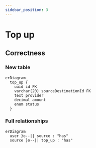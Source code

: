 ```yaml
---
sidebar_position: 3
---
```


# Top up

## Correctness

### New table

```mermaid
erDiagram
  top_up {
    uuid id PK
    varchar(20) sourceDestinationId FK
    text provider
    decimal amount
    enum status
  }
```

### Full relationships

```mermaid
erDiagram
  user }o--|| source : "has"
  source }o--|| top_up : "has"
```
